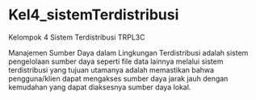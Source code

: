 # Kel4_sistemTerdistribusi
Kelompok 4 Sistem Terdistribusi TRPL3C

Manajemen Sumber Daya dalam Lingkungan Terdistribusi adalah sistem pengelolaan sumber daya seperti file data lainnya melalui sistem terdistribusi yang tujuan utamanya adalah memastikan bahwa pengguna/klien dapat mengakses sumber daya jarak jauh dengan kemudahan yang dapat diaksesnya sumber daya lokal.
